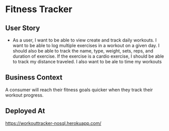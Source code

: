 # Fitness Tracker

## User Story

* As a user, I want to be able to view create and track daily workouts. I want to be able to log multiple exercises in a workout on a given day. I should also be able to track the name, type, weight, sets, reps, and duration of exercise. If the exercise is a cardio exercise, I should be able to track my distance traveled. I also want to be ale to time my workouts

## Business Context

A consumer will reach their fitness goals quicker when they track their workout progress.

## Deployed At

 https://workouttracker-nosql.herokuapp.com/
